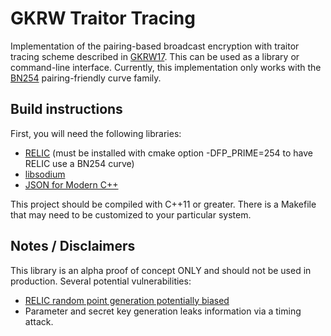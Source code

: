 # GKRW Traitor Tracing

Implementation of the pairing-based broadcast encryption with traitor tracing scheme described in [GKRW17](https://eprint.iacr.org/2017/1117.pdf). This can be used as a library or command-line interface. Currently, this implementation only works with the [BN254](https://eprint.iacr.org/2005/133.pdf) pairing-friendly curve family.

## Build instructions

First, you will need the following libraries:

* [RELIC](https://github.com/relic-toolkit/relic) (must be installed with cmake option -DFP_PRIME=254 to have RELIC use a BN254 curve)
* [libsodium](https://download.libsodium.org/doc/)
* [JSON for Modern C++](https://github.com/nlohmann/json)

This project should be compiled with C++11 or greater. There is a Makefile that may need to be customized to your particular system.

## Notes / Disclaimers

This library is an alpha proof of concept ONLY and should not be used in production. Several potential vulnerabilities:

* [RELIC random point generation potentially biased](https://github.com/relic-toolkit/relic/issues/46)
* Parameter and secret key generation leaks information via a timing attack.